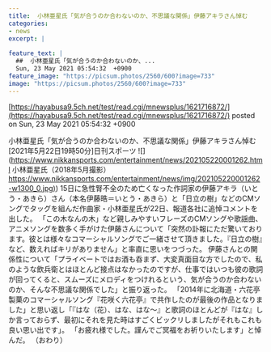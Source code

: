 ```yaml
---
title:  小林亜星氏「気が合うのか合わないのか、不思議な関係」伊藤アキラさん悼む  
categories:
- news
excerpt: |
  
feature_text: |
  ##  小林亜星氏「気が合うのか合わないのか、...
  Sun, 23 May 2021 05:54:32  +0900
feature_image: "https://picsum.photos/2560/600?image=733"
image: "https://picsum.photos/2560/600?image=733"
---
```


[https://hayabusa9.5ch.net/test/read.cgi/mnewsplus/1621716872/](https://hayabusa9.5ch.net/test/read.cgi/mnewsplus/1621716872/)
posted on Sun, 23 May 2021 05:54:32  +0900

<!--more-->

小林亜星氏「気が合うのか合わないのか、不思議な関係」伊藤アキラさん悼む [2021年5月22日19時50分]日刊スポーツ ![](https://www.nikkansports.com/entertainment/news/202105220001262.html 小林亜星氏（2018年5月撮影） [https://www.nikkansports.com/entertainment/news/img/202105220001262-w1300_0.jpg)](https://www.nikkansports.com/entertainment/news/img/202105220001262-w1300_0.jpg)) 15日に急性腎不全のため亡くなった作詞家の伊藤アキラ（いとう・あきら）さん（本名伊藤晧＝いとう・あきら）と「日立の樹」などのCMソングでタッグを組んだ作曲家・小林亜星氏が22日、報道各社に追悼コメントを出した。 「この木なんの木」など親しみやすいフレーズのCMソングや歌謡曲、アニメソングを数多く手がけた伊藤さんについて「突然の訃報にただ驚いております。彼とは様々なコマーシャルソングでご一緒させて頂きました。『日立の樹』など、数えればキリがありません」と率直に思いをつづった。 伊藤さんとの関係性について「プライベートではお酒も呑まず、大変真面目な方でしたので、私のような飲兵衛とはほとんど接点はなかったのですが、仕事ではいつも彼の歌詞が回ってくると、スムーズにメロディをつけれるという、気が合うのか合わないのか、そんな不思議な関係でした」と振り返った。 「2014年に北海道・六花亭製菓のコマーシャルソング『花咲く六花亭』で共作したのが最後の作品となりました」と思い返し「『はな（花）、はな、はな〜』と歌詞のほとんどが『はな』しか言っておらず、最初にそれを見た時はすごくビックリしましたがそれもこれも良い思い出です」。 「お疲れ様でした。謹んでご冥福をお祈りいたします」と悼んだ。 （おわり）
